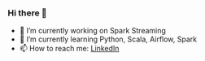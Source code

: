 ### Hi there 👋

<!--
**ashokballolli/ashokballolli** is a ✨ _special_ ✨ repository because its `README.md` (this file) appears on your GitHub profile.

Here are some ideas to get you started:
-->
- 🔭 I’m currently working on Spark Streaming
- 🌱 I’m currently learning Python, Scala, Airflow, Spark
- 📫 How to reach me: [LinkedIn](https://www.linkedin.com/in/ashokballolli/)


